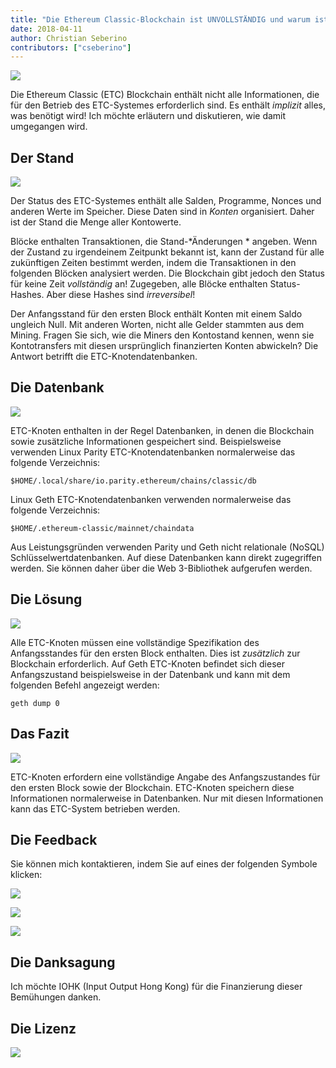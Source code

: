 ```yaml
---
title: "Die Ethereum Classic-Blockchain ist UNVOLLSTÄNDIG und warum ist das in Ordnung"
date: 2018-04-11
author: Christian Seberino
contributors: ["cseberino"]
---
```

![](./1TCmOW4bfexB2Ns21MBDDCw.jpeg)

Die Ethereum Classic (ETC) Blockchain enthält nicht alle Informationen, die für den Betrieb des ETC-Systemes erforderlich sind. Es enthält *implizit* alles, was benötigt wird! Ich möchte erläutern und diskutieren, wie damit umgegangen wird.

## Der Stand

![](./1ZHk1y55a8LIXrBXyPQh6sw.jpeg)

Der Status des ETC-Systemes enthält alle Salden, Programme, Nonces und anderen Werte im Speicher. Diese Daten sind in *Konten* organisiert. Daher ist der Stand die Menge aller Kontowerte.

Blöcke enthalten Transaktionen, die Stand-*Änderungen * angeben. Wenn der Zustand zu irgendeinem Zeitpunkt bekannt ist, kann der Zustand für alle zukünftigen Zeiten bestimmt werden, indem die Transaktionen in den folgenden Blöcken analysiert werden. Die Blockchain gibt jedoch den Status für keine Zeit *vollständig* an! Zugegeben, alle Blöcke enthalten Status-Hashes. Aber diese Hashes sind *irreversibel*!

Der Anfangsstand für den ersten Block enthält Konten mit einem Saldo ungleich Null. Mit anderen Worten, nicht alle Gelder stammten aus dem Mining. Fragen Sie sich, wie die Miners den Kontostand kennen, wenn sie Kontotransfers mit diesen ursprünglich finanzierten Konten abwickeln? Die Antwort betrifft die ETC-Knotendatenbanken.

## Die Datenbank

![](./1doVsSfjjDVsy5Sy9M7m2Xg.jpeg)

ETC-Knoten enthalten in der Regel Datenbanken, in denen die Blockchain sowie zusätzliche Informationen gespeichert sind. Beispielsweise verwenden Linux Parity ETC-Knotendatenbanken normalerweise das folgende Verzeichnis:

    $HOME/.local/share/io.parity.ethereum/chains/classic/db

Linux Geth ETC-Knotendatenbanken verwenden normalerweise das folgende Verzeichnis:

    $HOME/.ethereum-classic/mainnet/chaindata

Aus Leistungsgründen verwenden Parity und Geth nicht relationale (NoSQL) Schlüsselwertdatenbanken. Auf diese Datenbanken kann direkt zugegriffen werden. Sie können daher über die Web 3-Bibliothek aufgerufen werden.

## Die Lösung

![](./1gGGUr4Xhyzo6Amcmzqc4ww.jpeg)

Alle ETC-Knoten müssen eine vollständige Spezifikation des Anfangsstandes für den ersten Block enthalten. Dies ist *zusätzlich* zur Blockchain erforderlich. Auf Geth ETC-Knoten befindet sich dieser Anfangszustand beispielsweise in der Datenbank und kann mit dem folgenden Befehl angezeigt werden:

    geth dump 0

## Das Fazit

![](./1mfEpuxoLMi8OZwFXK7kYQw.png)

ETC-Knoten erfordern eine vollständige Angabe des Anfangszustandes für den ersten Block sowie der Blockchain. ETC-Knoten speichern diese Informationen normalerweise in Datenbanken. Nur mit diesen Informationen kann das ETC-System betrieben werden.

## Die Feedback

Sie können mich kontaktieren, indem Sie auf eines der folgenden Symbole klicken:

![](./0eoFC6QOWZ--bCngK.png)

![](./0i3CwTFEKUnKYHMf0.png)

![](./0HQj6HSHxE7pkIBjk.png)

## Die Danksagung

Ich möchte IOHK (Input Output Hong Kong) für die Finanzierung dieser Bemühungen danken.

## Die Lizenz

![](./0hocpUZXBcjzNJeQ2.png)